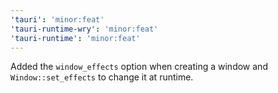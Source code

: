 ```yaml
---
'tauri': 'minor:feat'
'tauri-runtime-wry': 'minor:feat'
'tauri-runtime': 'minor:feat'
---
```


Added the `window_effects` option when creating a window and `Window::set_effects` to change it at runtime.

